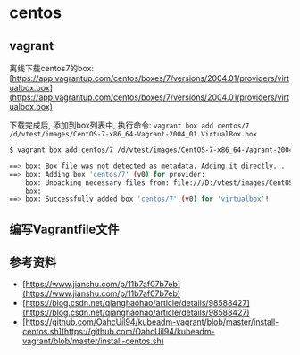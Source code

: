 # centos

## vagrant

离线下载centos7的box: [https://app.vagrantup.com/centos/boxes/7/versions/2004.01/providers/virtualbox.box](https://app.vagrantup.com/centos/boxes/7/versions/2004.01/providers/virtualbox.box)

下载完成后, 添加到box列表中, 执行命令: `vagrant box add centos/7 /d/vtest/images/CentOS-7-x86_64-Vagrant-2004_01.VirtualBox.box`
```bash
$ vagrant box add centos/7 /d/vtest/images/CentOS-7-x86_64-Vagrant-2004_01.VirtualBox.box

==> box: Box file was not detected as metadata. Adding it directly...
==> box: Adding box 'centos/7' (v0) for provider:
    box: Unpacking necessary files from: file:///D:/vtest/images/CentOS-7-x86_64-Vagrant-2004_01.VirtualBox.box
    box:
==> box: Successfully added box 'centos/7' (v0) for 'virtualbox'!
```

## 编写Vagrantfile文件

## 参考资料

- [https://www.jianshu.com/p/11b7af07b7eb](https://www.jianshu.com/p/11b7af07b7eb)
- [https://blog.csdn.net/qianghaohao/article/details/98588427](https://blog.csdn.net/qianghaohao/article/details/98588427)
- [https://github.com/OahcUil94/kubeadm-vagrant/blob/master/install-centos.sh](https://github.com/OahcUil94/kubeadm-vagrant/blob/master/install-centos.sh)